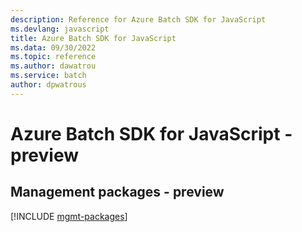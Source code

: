 ```yaml
---
description: Reference for Azure Batch SDK for JavaScript
ms.devlang: javascript
title: Azure Batch SDK for JavaScript
ms.data: 09/30/2022
ms.topic: reference
ms.author: dawatrou
ms.service: batch
author: dpwatrous
---
```

# Azure Batch SDK for JavaScript - preview

## Management packages - preview
[!INCLUDE [mgmt-packages](batch-mgmt-index.md)]